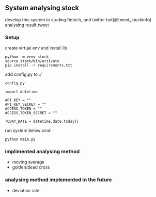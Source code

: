 ## System analysing stock
develop this system to studing fintech, and twitter bot(@tweet_stockinfo) analysing result tweet

### Setup

create virtual env and install lib
```
python -m venv stock
source stock/bin/activate
pip install -r requirements.txt
```

add config.py to ./

`config.py`

```
import datetime

API_KEY = ""
API_KEY_SECRET = ""
ACCESS_TOKEN = ""
ACCESS_TOKEN_SECRET = ""

TODAY_DATE = datetime.date.today()  
```

run system below cmd

```
python main.py
```

### implimented analysing method

- moving average
- golden/dead cross

### analysing method implemented in the future
- deviation rate